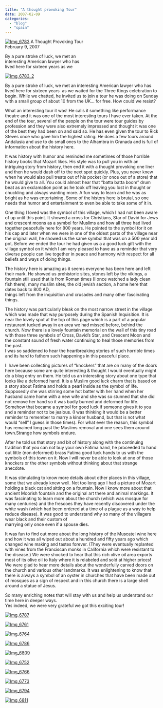 ```yaml
---
title: "A thought provoking Tour"
date: 2007-02-09
categories: 
  - "blog"
  - "spain"
---
```


 [![Img_6783](https://pub-ac94b3f306b24c0dba4238943c97f2e1.r2.dev/2008/04/18/img_6783.png "Img_6783")](https://pub-ac94b3f306b24c0dba4238943c97f2e1.r2.dev/photos/uncategorized/2008/04/18/img_6783.png) A Thought Provoking Tour  
February 9, 2007

By a pure stroke of luck, we met an  
interesting American lawyer who has  
lived here for sixteen years as we

<!--more-->

[![Img_6783_2](https://pub-ac94b3f306b24c0dba4238943c97f2e1.r2.dev/2008/04/18/img_6783_2.png "Img_6783_2")](https://pub-ac94b3f306b24c0dba4238943c97f2e1.r2.dev/photos/uncategorized/2008/04/18/img_6783_2.png)

By a pure stroke of luck, we met an interesting American lawyer who has lived here for sixteen years  as we waited for the Three Kings celebration to begin. While we chatted, he invited us to join a tour he was doing on Sunday with a small group of about 10 from the UK... for free. How could we resist?

What an interesting tour it was! He calls it something like performance theatre and it was one of the most interesting tours I have ever taken. At the end of the tour, several of the people on the tour were tour guides by profession and they were also extremely impressed and thought it was one of the best they had been on and said so. He has even given the tour to Rick Steves once who gave him the highest rating. He does a few tours around Andalusia and use to do small ones to the Alhambra in Granada and is full of information about the history here.

It was history with humor and reminded me sometimes of those horrible history books that Mozart likes. His style was to pull you in with an intriguing story from history, then end it with a thought provoking one liner and then he would dash off to the next spot quickly. Plus, you never knew when he would also pull treats out of his pocket (or once out of a store) that he would give to all. You could almost hear that “batta batta boom” drum beat as an exclamation point as he took off leaving you lost in thought or chuckling and always wanting more. A fun way to learn and he was as bright as he was entertaining. Some of the history here is brutal, so one needs that humor and entertainment to even be able to take some of it in.

One thing I loved was the symbol of this village, which I had not been aware of up until this point. It showed a cross for Christians, Star of David for Jews and crescent moons as a symbol for Muslims and how all three had lived together peacefully here for 800 years. He pointed to the symbol for it on his cap and later when we were in one of the oldest parts of the village near the original wall, he showed us the same symbol that was on a 500 year old pot. Before we ended the tour he had given us a a good luck gift with the village symbol on it which I am very pleased to have as a reminder that very diverse people can live together in peace and harmony with respect for all beliefs and ways of doing things.

The history here is amazing as it seems everyone has been here and left their mark. He showed us prehistoric sites, stones left by the vikings, a fountain still used that is from Roman times (I once watched a lady clean fish there), many muslim sites, the old jewish section, a home here that dates back to 800 AD,  
things left from the inquisition and crusades and many other fascinating things.

The history was particularly bleak on the most narrow street in the village which was made that way purposely during the Spanish Inquisition. It is near the lovely spot at the top of this page which is a part of a popular restaurant tucked away in an area we had missed before, behind the church. Now there is a lovely fountain memorial on the wall of this tiny road with those three symbols of Cross, David’s Star, and Crescent Moon and  the constant sound of fresh water continuing to heal those memories from the past.  
I was so saddened to hear the heartbreaking stories of such horrible times and its hard to fathom such happenings in this peaceful place.

I  have been collecting pictures of “knockers” that are on many of the doors here because some are quite interesting & thought I would eventually might do a blog entry on them. He told us an interesting story about one type that looks like a deformed hand. It is a Muslim good luck charm that is based on a story about Fatima and holds a pearl inside as the symbol of life. Supposedly she was stirring some hot batter with her hand when her husband came home with a new wife and she was so stunned that she did not remove her hand so it was badly burned and deformed for life. Somehow that became a symbol for good luck if someone gives it to you and a reminder not to be jealous. (I was thinking it would be a better reminder to remember to marry a kinder husband, but that is not what would “sell” I guess in those times). For what ever the reason, this symbol has remained long past the Muslims removal and one sees them around town.Strange how symbols endure.

After he told us that story and bit of history along with the continuing tradition that you can not buy your own Fatima hand, he proceeded to hand out little (non deformed) brass Fatima good luck hands to us with the symbols of this town on it. Now I will never be able to look at one of those knockers or the other symbols without thinking about that strange anecdote.

It was stimulating to know more details about other places in this village, some that we already knew well. Not too long ago I had a picture of Mozart holding a black cat and sitting on a fountain. Now I know more about that ancient Moorish fountain and the original art there and animal markings. It was fascinating to learn more about the church (which was mosque for many centuries) and the frescoes they have recently discovered under the white wash (which had been ordered at a time of a plague as a way to help reduce disease). It was good to understand why so many of the villagers wear black and their custom of  
marrying only once even if a spouse dies.

It was fun to find out more about the long history of the Muscatel wine here and how it was all wiped out about a hundred and fifty years ago which changed wine making and tastes forever. (They were eventually replanted with vines from the Franciscan monks in California which were resistant to the disease.) We were shocked to hear that this rich olive oil area exports most of its olive oil to Italy where it is relabeled and sold at higher prices! We were glad to hear more details about the wonderfully carved doors on the church and various other landmarks. It was enlightening to know that there is always a symbol of an oyster in churches that have been made out of mosques as a sign of respect and in this church there is a large shell around a statue of Jesus.

So many enriching notes that will stay with us and help us understand our time here in deeper ways.  
Yes indeed, we were very grateful we got this exciting tour!

[![Img_6787](https://pub-ac94b3f306b24c0dba4238943c97f2e1.r2.dev/2008/04/18/img_6787.png "Img_6787")](https://pub-ac94b3f306b24c0dba4238943c97f2e1.r2.dev/photos/uncategorized/2008/04/18/img_6787.png)

[![Img_6761](https://pub-ac94b3f306b24c0dba4238943c97f2e1.r2.dev/2008/04/18/img_6761.png "Img_6761")](https://pub-ac94b3f306b24c0dba4238943c97f2e1.r2.dev/photos/uncategorized/2008/04/18/img_6761.png)

[![Img_6764](https://pub-ac94b3f306b24c0dba4238943c97f2e1.r2.dev/2008/04/18/img_6764.png "Img_6764")](https://pub-ac94b3f306b24c0dba4238943c97f2e1.r2.dev/photos/uncategorized/2008/04/18/img_6764.png)

[![Img_6786](https://pub-ac94b3f306b24c0dba4238943c97f2e1.r2.dev/2008/04/18/img_6786.png "Img_6786")](https://pub-ac94b3f306b24c0dba4238943c97f2e1.r2.dev/photos/uncategorized/2008/04/18/img_6786.png)

[![Img_6809](https://pub-ac94b3f306b24c0dba4238943c97f2e1.r2.dev/2008/04/18/img_6809.png "Img_6809")](https://pub-ac94b3f306b24c0dba4238943c97f2e1.r2.dev/photos/uncategorized/2008/04/18/img_6809.png)

[![Img_6752](https://pub-ac94b3f306b24c0dba4238943c97f2e1.r2.dev/2008/04/18/img_6752.png "Img_6752")](https://pub-ac94b3f306b24c0dba4238943c97f2e1.r2.dev/photos/uncategorized/2008/04/18/img_6752.png)

[![Img_6766](https://pub-ac94b3f306b24c0dba4238943c97f2e1.r2.dev/2008/04/18/img_6766.png "Img_6766")](https://pub-ac94b3f306b24c0dba4238943c97f2e1.r2.dev/photos/uncategorized/2008/04/18/img_6766.png)

[![Img_6773](https://pub-ac94b3f306b24c0dba4238943c97f2e1.r2.dev/2008/04/18/img_6773.png "Img_6773")](https://pub-ac94b3f306b24c0dba4238943c97f2e1.r2.dev/photos/uncategorized/2008/04/18/img_6773.png)

[![Img_6794](https://pub-ac94b3f306b24c0dba4238943c97f2e1.r2.dev/2008/04/18/img_6794.png "Img_6794")](https://pub-ac94b3f306b24c0dba4238943c97f2e1.r2.dev/photos/uncategorized/2008/04/18/img_6794.png)

[![Img_6811](https://pub-ac94b3f306b24c0dba4238943c97f2e1.r2.dev/2008/04/18/img_6811.png "Img_6811")](https://pub-ac94b3f306b24c0dba4238943c97f2e1.r2.dev/photos/uncategorized/2008/04/18/img_6811.png)
